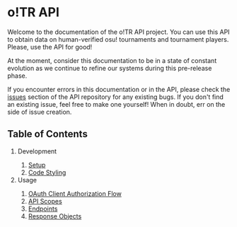 # o!TR API
Welcome to the documentation of the o!TR API project. You can use this API to obtain data on human-verified osu! tournaments and tournament players. Please, use the API for good!

At the moment, consider this documentation to be in a state of constant evolution as we continue to refine our systems during this pre-release phase.

If you encounter errors in this documentation or in the API, please check the [issues](https://github.com/osu-tournament-rating/otr-api/issues) section of the API repository for any existing bugs. If you don't find an existing issue, feel free to make one yourself! When in doubt, err on the side of issue creation.

## Table of Contents
<ol type="1">
  <li>Development</li>
  <ol>
    <li><a href="development/setup/en.md">Setup</a></li>
    <li><a href="development/styling/en.md">Code Styling</a></li>
  </ol>
  <li>Usage</li>
  <ol>
    <li><a href="usage/authorization/en.md">OAuth Client Authorization Flow</a></li>
    <li><a href="usage/scopes/en.md">API Scopes</a></li>
    <li><a href="usage/endpoints/en.md">Endpoints</a></li>
    <li><a href="usage/objects/en.md">Response Objects</a></li>
  </ol>
</ol>